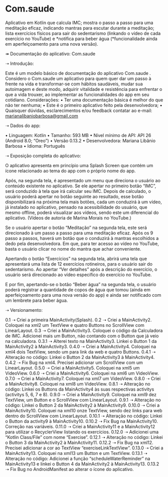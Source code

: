 # Com.saude
Aplicativo em Kotlin que calcula IMC; mostra o passo a passo para uma meditação eficaz, indicando mantras para escutar durante a meditação; lista exercícios físicos para sair do sedentarismo (linkando o vídeo de cada exercício no YouTube) e *notifica para beber água (*funcionalidade ainda em aperfeiçoamento para uma nova versão).

↠ Documentação do aplicativo: Com.saude

➝ Introdução:

Este é um modelo básico de documentação do aplicativo Com.saude .
Considero o Com.saude um aplicativo para quem quer dar um passo à frente na vida e transformar-se com hábitos saudáveis, mudar sua autoimagem e deste modo, adquirir vitalidade e resistência para enfrentar o que a vida trouxer, ao implementar as funcionalidades do app em seu cotidiano.
Considerações:
•	Ter uma documentação básica é melhor do que não ter nenhuma;
•	Este é o primeiro aplicativo feito pela desenvolvedora;
•	Quaisquer dúvidas, esclarecimentos e/ou feedback contatar ao e-mail: marianalibaniobarbosa@gmail.com

➝ Dados do app:

•	Linguagem: Kotlin
•	Tamanho: 593 MB
•	Nível mínimo de API: API 26 (Android 8.0; “Oreo”)
•	Versão 0.13.2
•	Desenvolvedora: Mariana Libânio Barbosa
•	Idioma: Português

➝ Exposição completa do aplicativo:

O aplicativo apresenta em princípio uma Splash Screen que contém um ícone relacionado ao tema do app com o próprio nome do app. 

Após, na segunda tela, é apresentado um menu que direciona o usuário ao conteúdo existente no aplicativo. Se ele apertar no primeiro botão “IMC”, será conduzido à tela que irá calcular seu IMC. Depois de calculado, o usuário poderá apertar no botão seguinte ao resultado, esse botão disponibilizará na próxima tela mais botões, cada um conduzirá à um vídeo, já instalado no aplicativo, pensado na acessibilidade do usuário, que mesmo offline, poderá visualizar aos vídeos, sendo este um diferencial do aplicativo. (Vídeos de autoria de Marina Morais no YouTube.)

Se o usuário apertar o botão “Meditação” na segunda tela, este será direcionado à um passo a passo para uma meditação eficaz. Após os 9 passo a passos, haverá um botão que o conduzirá à mantras escolhidos a dedo pela desenvolvedora. Em que, para ter acesso ao vídeo no YouTube, basta o usuário clicar no nome do mantra que achar conveniente.

Apertando o botão “Exercícios” na segunda tela, abrirá uma tela que apresentará uma lista de 12 exercícios rotineiros, para o usuário sair do sedentarismo. Ao apertar “Ver detalhes” após a descrição do exercício, o usuário será direcionado ao vídeo específico do exercício no YouTube.

E por fim, apertando-se o botão “Beber água” na segunda tela, o usuário poderá registrar a quantidade de copos de água que tomou (ainda em aperfeiçoamento para uma nova versão do app) e ainda ser notificado com um lembrete para beber água.

➝ Versionamento:

0.1 ➝ Criei a primeira MainActivity(Splash).
0.2 ➝ Criei a MainActivity2. Coloquei na xml2 um TextView e quatro Buttons no ScrollView com LinearLayout.
0.3 ➝ Criei a MainActivity3. Coloquei o código da Calculadora de IMC. Adicionei mais um Button, não contando com o Button que já veio na calculadora.
0.3.1 ➝ Alterei texto na MainActivity3. Linkei o Button 1 da MainActivity2 à MainActivity3.
0.4.0 ➝ Criei a MainActivity4. Coloquei na xml4 dois TextView, sendo um para link da web e quatro Buttons.
0.4.1 ➝ Alteração no código: Linkei o Button 2 da MainActivity3 à MainActivity4.
0.4.2 ➝ Fix Bug na xml4. Precisei adicionar um ScrollView com um LinearLayout.
0.5.0 ➝ Criei a MainActivity5. Coloquei na xml5 um VideoView.
0.6.0 ➝ Criei a MainActivity6. Coloquei na xml6 um VideoView.
0.7.0 ➝ Criei a MainActivity7. Coloquei na xml7 um VideoView.
0.8.0 ➝ Criei a MainActivity8. Coloquei na xml8 um VideoView.
0.8.1 ➝ Alteração no código: Linkei os Buttons da MainActivity4 às suas respectivas activitys (activitys 5, 6, 7 e 8).
0.9.0 ➝ Criei a MainActivity9. Coloquei na xml9 dez TextView, um Button e o ScrollView com LinearLayout.
0.9.1 ➝ Alteração no código: Linkei o Button 2 da MainActivity2 à MainActivity9.
0.10.0 ➝ Criei a MainActivity10. Coloquei na xml10 onze TextView, sendo dez links para web dentro do ScrollView com LinearLayout.
0.10.1 ➝ Alteração no código: Linkei o Button da activity9 à MainActivity10.
0.10.2 ➝ Fix Bug na MainActivity10. Correção nas variáveis.
0.11.0 ➝ Criei a MainActivity11 e a MainActivity12 para utilizar o RecyclerView listando os exercícios.
0.12.0 ➝ Adicionei uma “Kotlin Class/File” com nome “Exercise”.
0.12.1 ➝ Alteração no código: Linkei o Button 3 da MainActivity2 à MainActivity11.
0.12.2 ➝ Fix Bug na xml12. Precisei adicionar a cor ao TextView “exerciseLinkTextView”.
0.13.0 ➝ Criei a MainActivity13. Coloquei na xml13 um Button e um TextView.
0.13.1 ➝ Alteração no código: Adicionei a função “scheduleWaterReminder” na MainActivity13 e linkei o Button 4 da MainActivity2 à MainActivity13.
0.13.2 ➝ Fix Bug no AndroidManifest ao alterar o ícone do aplicativo.



